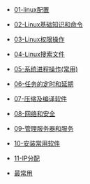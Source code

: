 <!-- docs/_sidebar.md -->

<!-- docs/_sidebar.md -->
* [01-linux配置](/course/centos/01-linux配置)

* [02-Linux基础知识和命令](/course/centos/02-Linux基础知识和命令)

* [03-Linux权限操作](/course/centos/03-Linux权限操作)

* [04-Linux搜索文件](/course/centos/04-Linux搜索文件)

* [05-系统进程操作(常用)](/course/centos/05-系统进程操作(常用))

* [06-任务的定时和延期](/course/centos/06-任务的定时和延期)

* [07-压缩及编译软件](/course/centos/07-压缩及编译软件)

* [08-网络和安全](/course/centos/08-网络和安全)

* [09-管理服务器和服务](/course/centos/09-管理服务器和服务)

* [10-安装常用软件](/course/centos/10-安装常用软件)

* [11-IP分配](/course/centos/11-IP分配)

* [最常用](/course/centos/最常用)

  

  

  



